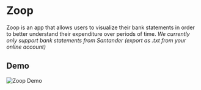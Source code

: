 # Zoop

Zoop is an app that allows users to visualize their bank statements in order to better understand their expenditure over periods of time. *We currently only support bank statements from Santander (export as .txt from your online account)*

## Demo

![Zoop Demo](./src/components/FilePage/zoopdemo2.gif)
